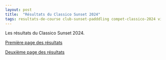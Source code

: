 ```yaml
---
layout: post
title:  "Résultats du Classico Sunset 2024"
tags: resultats-de-course club-sunset-padddling compet-classico-2024 ville-sainte-anne ville-gosier
---
```


Les résultats du Classico Sunset 2024.

[Première page des résultats](/assets/sunset-paddling/2024-classico-sunset-resultats-1.jpeg)

[Deuxième page des résultats](/assets/sunset-paddling/2024-classico-sunset-resultats-2.jpeg)
